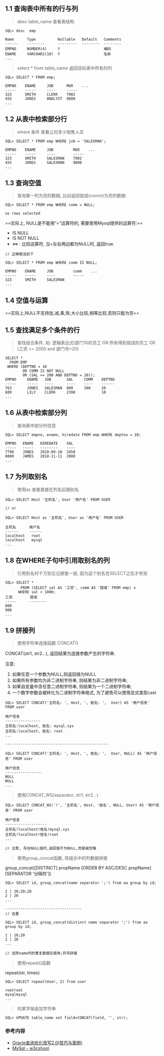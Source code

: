 ## 1.1 查询表中所有的行与列

> desc table_name 查看表结构

```
SQL> desc  emp

Name      Type          Nullable   Default   Comments
------    --------      ---------  --------  --------
EMPNO     NUMBER(4)     Y                    编码
ENAME     VARCHAR2(10)  Y                    名称
...
```

> select * from table_name 返回目标表中所有的列

```
SQL> SELECT * FROM emp;

EMPNO    ENAME     JOB      MGR    ...
-----    -----     ----     -----
323      SMITH     CLERK    7902
455      JONES     ANALYST  9800
...
```

## 1.2 从表中检索部分行

> where 条件 查看公司多少销售人员

```
SQL> SELECT * FROM emp WHERE job = 'SALESMAN';

EMPNO    ENAME     JOB         MGR    ...
-----    -----     ----        -----
323      SMITH     SALESMAN    7902
455      JONES     SALESMAN    9800
...
```
## 1.3 查询空值

> 查询某一列为空的数据, 比如返回提成(comm)为空的数据:

```
SQL> SELECT * FROM emp WHERE comm = NULL;

no rows selected

```

==实际上, NULL是不能用“=”运算符的, 需要使用Mysql提供的运算符:==

- IS NULL
- IS NOT NULL
- <=> : 比较运算符, 当=左右两边都为NULL时, 返回true.

```
// 正确做法如下

SQL> SELECT * FROM emp WHERE comm IS NULL;

EMPNO    ENAME     JOB         comm    ...
-----    -----     ----        -----
323      SMITH     SALESMAN    
...
```

## 1.4 空值与运算

==实际上,NULL不支持加,减,乘,除,大小比较,相等比较,否则只能为空==


## 1.5 查找满足多个条件的行

> 查找组合条件, 如: 逻辑表达式(部门10的员工 OR 所有得到提成的员工 OR (工资 <= 2000 and 部门号=20)

```
SELECT *
  FROM EMP
 WHERE (DEPTNO = 10
        OR COMM IS NOT NULL
        OR (SAL <= 200 AND DEPTNO = 20));
EMPNO     ENAME   JOB       SAL     COMM    DEPTNO
-----     -----   ----      ----    ----    ------
763       JONES   SALESMAN  800     300     20
889       LILY    CLERK     2300            10
...
```

## 1.6 从表中检索部分列

> 查询表中部分列信息

```
SQL> SELECT empno, ename, hiredate FROM emp WHERE deptno = 10;

EMPNO   ENAME   HIREDATE    SAL
-----   -----   --------    ----
7790    JONES   2018-09-10  2450
8000    JAMES   2018-11-11  2000
...
```
## 1.7 为列取别名

> 使用as 或者直接在列名后跟别名

```
SQL> SELECT Host '主机名', User '用户名' FROM USER

// or

SQL> SELECT Host as '主机名', User as '用户名' FROM USER

主机名      用户名
------     ------
localhost   root
localhost   mysql
...
```

## 1.8 在WHERE子句中引用取别名的列

> 引用别名时千万别忘记嵌套一层, 因为这个别名在SELECT之后才有效

```
SQL> SELECT *
       FROM (SELECT sal AS '工资', comm AS '提成' FROM emp) x
      WHERE sal < 1000;
工资        提成
-----      --------
800         
900
...
```

## 1.9 拼接列

> 使用字符串连接函数 CONCAT()

CONCAT(str1, str2...), 返回结果为连接参数产生的字符串.

注意:

1. 如果任意一个参数为NULL,则返回值为NULL
2. 如果所有参数均为非二进制字符串, 则结果为非二进制字符串;
3. 如果自变量中含任意二进制字符串, 则结果为一个二进制字符串;
4. 一个数字参数会被转化为二进制字符串格式, 为了避免可以使用显式类型cast

```
SQL> SELECT CONCAT('主机名: ', Host, ', 姓名: ',  User) AS '用户信息' FROM user

用户信息
----------------
主机名:localhost, 姓名: mysql.sys
主机名:localhost, 姓名: root
...

-----------------------------------------------

SQL> SELECT CONCAT('主机名: ', Host, ', 姓名: ',  User, NULL) AS '用户信息' FROM user

用户信息
-----------------
NULL
NULL
...
```

> 使用CONCAT_WS(separator, str1, str2...)

```
SQL> SELECT CONCAT_WS('!', '主机名', Host, '姓名', NULL, User) AS '用户信息' FROM user

用户信息
-------------------
主机名!localhost!姓名!mysql.sys
主机名!localhost!姓名!root
...

// 注意, 存在NULL值时,返回值不为NULL,而是被忽略
```

> 使用group_concat函数, 将组合中的列数据拼接

group_concat([DISTINCT] propName [ORDER BY ASC/DESC propName] [SEPARATOR '分隔符'])

```
SQL> SELECT id, group_concat(name separator ';') from aa group by id;

1 | 10;20;20
2 | 20
...

-----------------------------------
// 去重

SQL> SELECT id, group_concat(distinct name separator ';') from aa group by id;

1 | 10;20
2 | 20
...

// 去除name列的重复数据后使用;符号拼接
```

> 使用repeat()函数

repeat(str, times)

```
SQL> SELECT repeat(User, 2) from user

rootroot
mysqlmysql
...
```

> 向某字端追加字符串

```
SQL> UPDATE table_name set field=CONCAT(field, '', str);
```

### 参考内容

- [Oracle查询优化改写2.0(技巧与案例)](https://book.douban.com/subject/30253259/)
- [MySql - w3cshool](https://www.w3cschool.cn/mysql/mysql-tutorial.html)